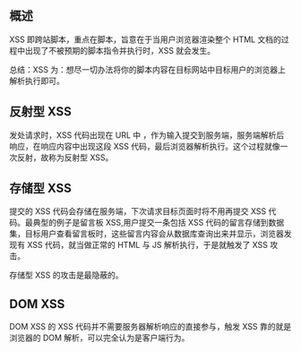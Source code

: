 ## 概述

XSS 即跨站脚本，重点在脚本，旨意在于当用户浏览器渲染整个 HTML 文档的过程中出现了不被预期的脚本指令并执行时，XSS 就会发生。

总结：XSS 为：想尽一切办法将你的脚本内容在目标网站中目标用户的浏览器上解析执行即可。

## 反射型 XSS

发处请求时，XSS 代码出现在 URL 中 ，作为输入提交到服务端，服务端解析后响应，在响应内容中出现这段 XSS 代码，最后浏览器解析执行。这个过程就像一次反射，故称为反射型 XSS。

## 存储型 XSS

提交的 XSS 代码会存储在服务端，下次请求目标页面时将不用再提交 XSS 代码。最典型的例子是留言板 XSS,用户提交一条包括 XSS 代码的留言存储到数据集，目标用户查看留言板时，这些留言内容会从数据库查询出来并显示，浏览器发现有 XSS 代码，就当做正常的 HTML 与 JS 解析执行，于是就触发了 XSS 攻击。

存储型 XSS 的攻击是最隐蔽的。

## DOM XSS

DOM XSS 的 XSS 代码并不需要服务器解析响应的直接参与，触发 XSS 靠的就是浏览器的 DOM 解析，可以完全认为是客户端行为。
